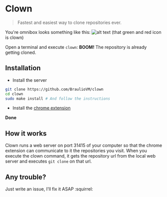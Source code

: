 Clown
======
> Fastest and easiest way to clone repositories ever.

You're omnibox looks something like this:
![alt text](http://i59.tinypic.com/29fw1vq.png "Chrome bar") (that green and red icon is clown)

Open a terminal and execute ````clown````: **BOOM!** The repository is already getting cloned.

## Installation
* Install the server
````sh
git clone https://github.com/BraulioVM/clown
cd clown
sudo make install # And follow the instructions
````

* Install the [chrome extension](https://chrome.google.com/webstore/detail/clown/nnjfecpobaodofjecffplbpcjohaffjk)

**Done**

## How it works
Clown runs a web server on port 31415 of your computer so that the chrome extension can communicate to it the repositories you visit. When you execute the clown command, it gets the repository url from the local web server and executes `git clone` on that url.

## Any trouble?
Just write an issue, I'll fix it ASAP :squirrel: